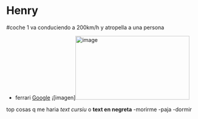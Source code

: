 # Henry
#coche 1 va conduciendo a 200km/h y atropella a una persona
- ferrari
[Google](https://www.google.com)
¡[imagen]<img width="300" height="168" alt="image" src="https://github.com/user-attachments/assets/58c030b6-388f-4b81-92a7-1af0a61fc570" />

top cosas q me haria
*text cursiu* o **text en negreta**
-morirme
-paja
-dormir
